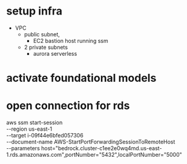 # setup infra
 - VPC
    - public subnet, 
        - EC2 bastion host running ssm
    - 2 private subnets
        - aurora serverless
    
# activate foundational models


# open connection for rds
aws ssm start-session \
    --region us-east-1 \
    --target i-09f44e6bfed057306 \
    --document-name AWS-StartPortForwardingSessionToRemoteHost \
    --parameters host="bedrock.cluster-c1ee2e0wq4md.us-east-1.rds.amazonaws.com",portNumber="5432",localPortNumber="5000"

